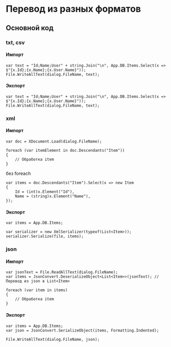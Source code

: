 # Перевод из разных форматов
## Основной код
### txt, csv
#### Импорт
```
var text = "Id;Name;User" + string.Join("\n", App.DB.Items.Select(x => $"{x.Id};{x.Name};{x.User.Name}"));
File.WriteAllText(dialog.FileName, text);
```

#### Экспорт
```
var text = "Id;Name;User" + string.Join("\n", App.DB.Items.Select(x => $"{x.Id};{x.Name};{x.User.Name}"));
File.WriteAllText(dialog.FileName, text);
```

### xml
#### Импорт
```
var doc = XDocument.Load(dialog.FileName);

foreach (var itemElement in doc.Descendants("Item"))
{
	// Обработка item
}
```

без foreach
```
var items = doc.Descendants("Item").Select(x => new Item
{
    Id = (int)x.Element("Id"),
    Name = (string)x.Element("Name"),
});
```

#### Экспорт
```
var items = App.DB.Items;

var serializer = new XmlSerializer(typeof(List<Item>));
serializer.Serialize(file, items);
```

### json
#### Импорт
```
var jsonText = File.ReadAllText(dialog.FileName);
var items = JsonConvert.DeserializeObject<List<Item>>(jsonText); // Перевод из json в List<Item>

foreach (var item in items)
{
	// Обработка item
}
```

#### Экспорт
```
var items = App.DB.Items;
var json = JsonConvert.SerializeObject(items, Formatting.Indented);

File.WriteAllText(dialog.FileName, json);
```